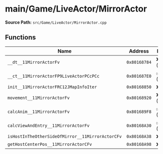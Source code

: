 # main/Game/LiveActor/MirrorActor

**Source Path:** `src/Game/LiveActor/MirrorActor.cpp`

## Functions

| Name | Address | Match % |
|------|---------|---------|
| `__dt__11MirrorActorFv` | `0x80168784` | :x: (95.7%) |
| `__ct__11MirrorActorFP9LiveActorPCcPCc` | `0x801687E0` | :white_check_mark: (100.0%) |
| `init__11MirrorActorFRC12JMapInfoIter` | `0x80168850` | :x: (0.0%) |
| `movement__11MirrorActorFv` | `0x80168920` | :x: (98.1%) |
| `calcAnim__11MirrorActorFv` | `0x801689F8` | :white_check_mark: (100.0%) |
| `calcViewAndEntry__11MirrorActorFv` | `0x80168A30` | :white_check_mark: (100.0%) |
| `isHostInTheOtherSideOfMirror__11MirrorActorCFv` | `0x80168A38` | :x: (0.0%) |
| `getHostCenterPos__11MirrorActorCFv` | `0x80168A98` | :x: (0.0%) |